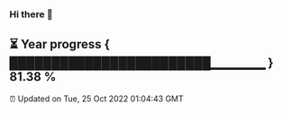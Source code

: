 ### Hi there 👋
⏳ Year progress { ████████████████████████▁▁▁▁▁▁ } 81.38 %
---
⏰ Updated on Tue, 25 Oct 2022 01:04:43 GMT

